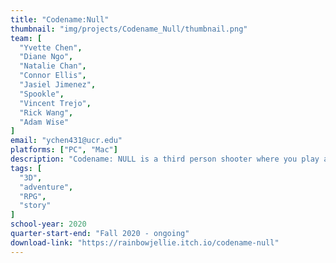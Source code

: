 ```yaml
---
title: "Codename:Null"
thumbnail: "img/projects/Codename_Null/thumbnail.png"
team: [
  "Yvette Chen",
  "Diane Ngo",
  "Natalie Chan",
  "Connor Ellis",
  "Jasiel Jimenez",
  "Spookle",
  "Vincent Trejo",
  "Rick Wang",
  "Adam Wise"
] 
email: "ychen431@ucr.edu"
platforms: ["PC", "Mac"]
description: "Codename: NULL is a third person shooter where you play as Kairos, a LEGION tasked to take down a powerful mafia leader. His mission is to defeat the various threats in his path, using special Time Manipulation technology to overcome his enemies. Explore the crevices of Elysium, a futuristic city hiding the secrets of immortality."
tags: [
  "3D",
  "adventure",
  "RPG",
  "story"
]
school-year: 2020
quarter-start-end: "Fall 2020 - ongoing"
download-link: "https://rainbowjellie.itch.io/codename-null"
---
```

